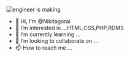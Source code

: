 ![engineer is making](https://user-images.githubusercontent.com/88390662/128330017-5a50764b-7395-4148-b78b-4649356ecafd.jpg)




- 👋 Hi, I’m @Nikitagorai
- 👀 I’m interested in ...HTML,CSS,PHP,RDMS
- 🌱 I’m currently learning ...
- 💞️ I’m looking to collaborate on ...
- 📫 How to reach me ...

<!---
Nikitagorai/Nikitagorai is a ✨ special ✨ repository because its `README.md` (this file) appears on your GitHub profile.
You can click the Preview link to take a look at your changes.
--->
